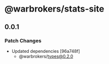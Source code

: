 # @warbrokers/stats-site

## 0.0.1

### Patch Changes

-   Updated dependencies [96a748f]
    -   @warbrokers/types@0.2.0
